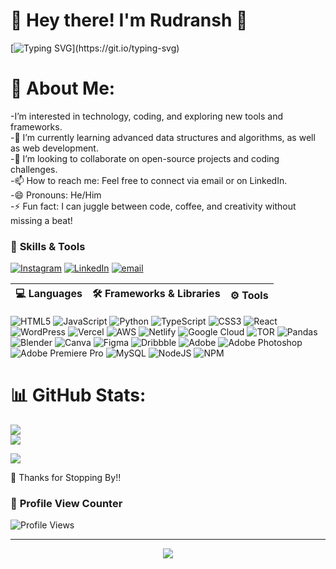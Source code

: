 # 👋 Hey there! I'm **Rudransh** 🚀  

[![Typing SVG](https://readme-typing-svg.herokuapp.com?font=Fira+Code&size=20&duration=4000&pause=1000&color=36BCF7&width=435&lines=Hey+there!+I'm+Rudransh.;Coder;.Web+Dev+and+AI+Enthusiast.;Open+Source+Contributor.;Balancing+laziness+and+building+something+awesome!)](https://git.io/typing-svg)


# 💫 About Me:
-I’m interested in technology, coding, and exploring new tools and frameworks.<br>-🌱 I’m currently learning advanced data structures and algorithms, as well as web development.<br>-💞️ I’m looking to collaborate on open-source projects and coding challenges.<br>-📫 How to reach me: Feel free to connect via email or on LinkedIn.<br>-😄 Pronouns: He/Him<br>-⚡ Fun fact: I can juggle between code, coffee, and creativity without missing a beat!<br>


### 🚀 **Skills & Tools**  

[![Instagram](https://img.shields.io/badge/Instagram-%23E4405F.svg?logo=Instagram&logoColor=white)](https://instagram.com/https://www.instagram.com/rudransh.ai/) 
[![LinkedIn](https://img.shields.io/badge/LinkedIn-%230077B5.svg?logo=linkedin&logoColor=white)](https://linkedin.com/in/https://www.linkedin.com/in/rudransh-gupta-0a2570329/) 
[![email](https://img.shields.io/badge/Email-D14836?logo=gmail&logoColor=white)](mailto:message.rudransh@gmail.com) 


| 💻 Languages | 🛠️ Frameworks & Libraries | ⚙️ Tools |
|--------------|-----------------------|-------------|
![HTML5](https://img.shields.io/badge/html5-%23E34F26.svg?style=for-the-badge&logo=html5&logoColor=white) ![JavaScript](https://img.shields.io/badge/javascript-%23323330.svg?style=for-the-badge&logo=javascript&logoColor=%23F7DF1E) ![Python](https://img.shields.io/badge/python-3670A0?style=for-the-badge&logo=python&logoColor=ffdd54) ![TypeScript](https://img.shields.io/badge/typescript-%23007ACC.svg?style=for-the-badge&logo=typescript&logoColor=white) ![CSS3](https://img.shields.io/badge/css3-%231572B6.svg?style=for-the-badge&logo=css3&logoColor=white) ![React](https://img.shields.io/badge/react-%2320232a.svg?style=for-the-badge&logo=react&logoColor=%2361DAFB) ![WordPress](https://img.shields.io/badge/WordPress-%23117AC9.svg?style=for-the-badge&logo=WordPress&logoColor=white) ![Vercel](https://img.shields.io/badge/vercel-%23000000.svg?style=for-the-badge&logo=vercel&logoColor=white) ![AWS](https://img.shields.io/badge/AWS-%23FF9900.svg?style=for-the-badge&logo=amazon-aws&logoColor=white) ![Netlify](https://img.shields.io/badge/netlify-%23000000.svg?style=for-the-badge&logo=netlify&logoColor=#00C7B7) ![Google Cloud](https://img.shields.io/badge/GoogleCloud-%234285F4.svg?style=for-the-badge&logo=google-cloud&logoColor=white) ![TOR](https://img.shields.io/badge/tor-%237E4798.svg?style=for-the-badge&logo=tor-project&logoColor=white) ![Pandas](https://img.shields.io/badge/pandas-%23150458.svg?style=for-the-badge&logo=pandas&logoColor=white) ![Blender](https://img.shields.io/badge/blender-%23F5792A.svg?style=for-the-badge&logo=blender&logoColor=white) ![Canva](https://img.shields.io/badge/Canva-%2300C4CC.svg?style=for-the-badge&logo=Canva&logoColor=white) ![Figma](https://img.shields.io/badge/figma-%23F24E1E.svg?style=for-the-badge&logo=figma&logoColor=white) ![Dribbble](https://img.shields.io/badge/Dribbble-EA4C89?style=for-the-badge&logo=dribbble&logoColor=white) ![Adobe](https://img.shields.io/badge/adobe-%23FF0000.svg?style=for-the-badge&logo=adobe&logoColor=white) ![Adobe Photoshop](https://img.shields.io/badge/adobe%20photoshop-%2331A8FF.svg?style=for-the-badge&logo=adobe%20photoshop&logoColor=white) ![Adobe Premiere Pro](https://img.shields.io/badge/Adobe%20Premiere%20Pro-9999FF.svg?style=for-the-badge&logo=Adobe%20Premiere%20Pro&logoColor=white) ![MySQL](https://img.shields.io/badge/mysql-4479A1.svg?style=for-the-badge&logo=mysql&logoColor=white) ![NodeJS](https://img.shields.io/badge/node.js-6DA55F?style=for-the-badge&logo=node.js&logoColor=white) ![NPM](https://img.shields.io/badge/NPM-%23CB3837.svg?style=for-the-badge&logo=npm&logoColor=white)


# 📊 GitHub Stats:
![](https://github-readme-stats.vercel.app/api?username=Rudrxxx&theme=dark&hide_border=false&include_all_commits=false&count_private=false)<br/>
![](https://nirzak-streak-stats.vercel.app/?user=Rudrxxx&theme=dark&hide_border=false)<br/>

![](https://github-readme-stats.vercel.app/api/top-langs/?username=Rudrxxx&theme=dark&hide_border=false&include_all_commits=false&count_private=false&layout=compact)


🎉 Thanks for Stopping By!!

### 👀 **Profile View Counter**
![Profile Views](https://komarev.com/ghpvc/?username=Rudrxxx&color=blue&style=flat-square)

---
<div align="center">

[![](https://visitcount.itsvg.in/api?id=Rudrxxx&icon=0&color=0)](https://visitcount.itsvg.in)
